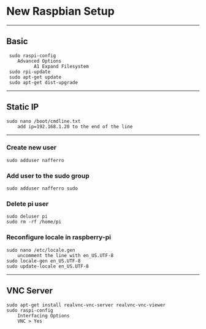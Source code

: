 # New Raspbian Setup
---
## Basic

     sudo raspi-config
        Advanced Options
              A1 Expand Filesystem 
     sudo rpi-update
     sudo apt-get update
     sudo apt-get dist-upgrade
---
## Static IP
    sudo nano /boot/cmdline.txt
        add ip=192.168.1.20 to the end of the line
---
### Create new user
    sudo adduser nafferro
### Add user to the sudo group
    sudo adduser nafferro sudo
### Delete pi user
    sudo deluser pi
    sudo rm -rf /home/pi
### Reconfigure locale in raspberry-pi
    sudo nano /etc/locale.gen
        uncomment the line with en_US.UTF-8
    sudo locale-gen en_US.UTF-8
    sudo update-locale en_US.UTF-8
---
## VNC Server
    sudo apt-get install realvnc-vnc-server realvnc-vnc-viewer
    sudo raspi-config
        Interfacing Options
        VNC > Yes